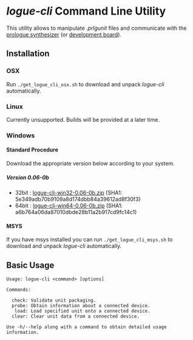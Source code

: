 # *logue-cli* Command Line Utility 

This utility allows to manipulate *.prlgunit* files and communicate with the [prologue synthesizer](http://korg.com/prologue) (or [development board](../../devboards/)).

## Installation

### OSX

Run `./get_logue_cli_osx.sh` to download and unpack *logue-cli* automatically.

### Linux

Currently unsupported. Builds will be provided at a later time.

### Windows

#### Standard Procedure

Download the appropriate version below according to your system.

##### Version 0.06-0b
* 32bit : [logue-cli-win32-0.06-0b.zip](http://cdn.storage.korg.com/korg_SDK/logue-cli-win32-0.06-0b.zip) (SHA1: 5e349adb70b9109a8d174dbb84a39612ad8f30f3)
* 64bit : [logue-cli-win64-0.06-0b.zip](http://cdn.storage.korg.com/korg_SDK/logue-cli-win64-0.06-0b.zip) (SHA1: a6b764a06da87010dbde28b11a2b917cd9fc14c1)

#### MSYS

If you have msys installed you can run `./get_logue_cli_msys.sh` to download and unpack *logue-cli* automatically.


## Basic Usage

```
Usage: logue-cli <command> [options]

Commands:

  check: Validate unit packaging.
  probe: Obtain information about a connected device.
   load: Load specified unit onto a connected device.
  clear: Clear unit data from a connected device.

Use -h/--help along with a command to obtain detailed usage information.
```

 

